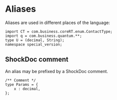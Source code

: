 # Aliases

Aliases are used in different places of the language:

```
import CT = com.business.coreRT.enum.ContactType;
import q = com.business.quantum.**;
type U = (decimal, String);
namespace special_version;
```

## ShockDoc comment

An alias may be prefixed by a ShockDoc comment.

```
/** Comment */
type Params = {
    x : decimal,
};
```